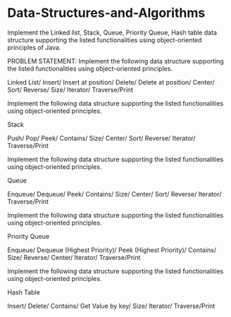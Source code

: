 # Data-Structures-and-Algorithms
Implement the Linked list, Stack, Queue, Priority Queue, Hash table data structure supporting the listed functionalities using object-oriented principles of Java.


PROBLEM STATEMENT:
Implement the following data structure supporting the listed functionalities using object-oriented principles.

Linked List/
Insert/
Insert at position/
Delete/
Delete at position/
Center/
Sort/
Reverse/
Size/
Iterator/
Traverse/Print




Implement the following data structure supporting the listed functionalities using object-oriented principles.

Stack


Push/
Pop/
Peek/
Contains/
Size/
Center/
Sort/
Reverse/
Iterator/
Traverse/Print




Implement the following data structure supporting the listed functionalities using object-oriented principles.

Queue


Enqueue/
Dequeue/
Peek/
Contains/
Size/
Center/
Sort/
Reverse/
Iterator/
Traverse/Print




Implement the following data structure supporting the listed functionalities using object-oriented principles.

Priority Queue


Enqueue/
Dequeue (Highest Priority)/
Peek (Highest Priority)/
Contains/
Size/
Reverse/
Center/
Iterator/
Traverse/Print




Implement the following data structure supporting the listed functionalities using object-oriented principles.

Hash Table


Insert/
Delete/
Contains/
Get Value by key/
Size/
Iterator/
Traverse/Print







